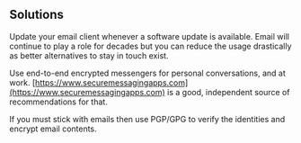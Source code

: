 ## Solutions

Update your email client whenever a software update is available. Email will continue to play a role for decades but you can reduce the usage drastically as better alternatives to stay in touch exist. 

Use end-to-end encrypted messengers for personal conversations, and at work. [https://www.securemessagingapps.com](https://www.securemessagingapps.com) is a good, independent source of recommendations for that.

If you must stick with emails then use PGP/GPG to verify the identities and encrypt email contents.
